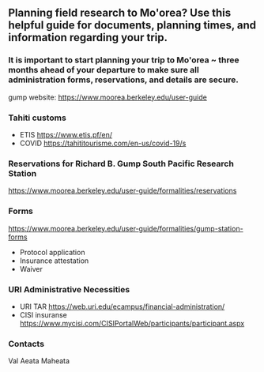 ## Planning field research to Mo'orea? Use this helpful guide for documents, planning times, and information regarding your trip.

### It is important to start planning your trip to Mo'orea ~ three months ahead of your departure to make sure all administration forms, reservations, and details are secure.

gump website: https://www.moorea.berkeley.edu/user-guide

### Tahiti customs

- ETIS https://www.etis.pf/en/
- COVID https://tahititourisme.com/en-us/covid-19/s


### Reservations for Richard B. Gump South Pacific Research Station

https://www.moorea.berkeley.edu/user-guide/formalities/reservations

### Forms

https://www.moorea.berkeley.edu/user-guide/formalities/gump-station-forms

- Protocol application
- Insurance attestation
- Waiver


### URI Administrative Necessities

- URI TAR https://web.uri.edu/ecampus/financial-administration/
- CISI insuranse https://www.mycisi.com/CISIPortalWeb/participants/participant.aspx


### Contacts

Val
Aeata
Maheata
